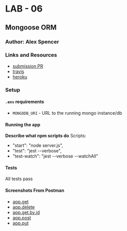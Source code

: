 # LAB - 06

## Mongoose ORM

### Author: Alex Spencer

### Links and Resources
* [submission PR](https://github.com/alexspencer-401-advanced-javascript/lab-06/pull/1)
* [travis](https://github.com/alexspencer-401-advanced-javascript/lab-06/pull/1/checks?check_run_id=233373148)
* [heroku](https://mongoose-lab-08.herokuapp.com/)

### Setup
#### `.env` requirements
* `MONGODB_URI` - URL to the running mongo instance/db

#### Running the app

**Describe what npm scripts do**
Scripts:
- "start": "node server.js",
- "test": "jest --verbose",
- "test-watch": "jest --verbose --watchAll"
  
#### Tests
All tests pass

#### Screenshots From Postman
- [app.get](./assets/app-get.png)
- [app.delete](./assets/app-delete.png)
- [app.get.by.id](./assets/app-get-by-id.png)
- [app.post](./assets/app-post.png)
- [app.put](./assets/app-put.png)
